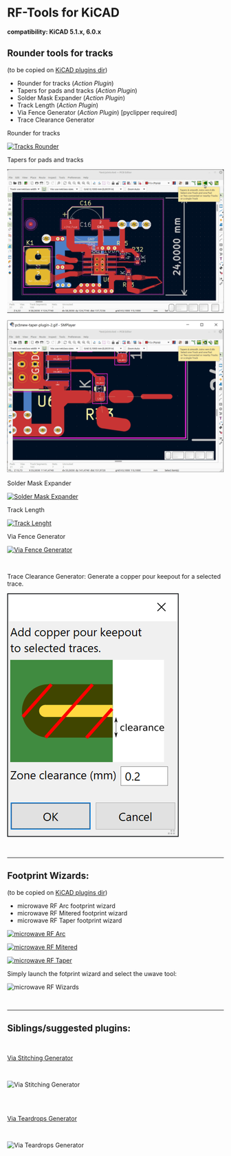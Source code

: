 # RF-Tools for KiCAD

**compatibility: KiCAD 5.1.x, 6.0.x**

**<h2>Rounder tools for tracks</h2>**

(to be copied on [KiCAD plugins dir](https://dev-docs.kicad.org/en/python/pcbnew/))

* Rounder for tracks (*Action Plugin*)
* Tapers for pads and tracks (*Action Plugin*)
* Solder Mask Expander (*Action Plugin*)
* Track Length (*Action Plugin*)
* Via Fence Generator (*Action Plugin*) [pyclipper required]
* Trace Clearance Generator

Rounder for tracks

[![Tracks Rounder](resources/tracks-rounder-preview.png?raw=true "Tracks Rounder")](resources/tracks-rounder.gif?raw=true "Tracks Rounder")

Tapers for pads and tracks

[![Tapers for pads and tracks](resources/pcbnew-taper-plugin.png?raw=true "Tapers for pads and tracks")](resources/pcbnew-taper-plugin.gif?raw=true "Tracks Taper")

[![Tapers for pads and tracks](resources/pcbnew-taper-plugin-2.png?raw=true "Tapers for pads and tracks")](resources/pcbnew-taper-plugin-2.gif?raw=true "Tracks Taper")

Solder Mask Expander

[![Solder Mask Expander](resources/solder-mask-expander-preview.png?raw=true "Solder Mask Expander")](resources/solder-mask-expander.gif?raw=true "Solder Mask Expander")

Track Length

[![Track Lenght](resources/track-length-preview.png?raw=true "Track Lenght")](resources/track-length.png?raw=true "Track Lenght")

Via Fence Generator

[![Via Fence Generator](resources/via-fencing-preview.png?raw=true "Via Fence Generator")](resources/via-fencing.png?raw=true "Via Fence Generator")

<br/>

Trace Clearance Generator: Generate a copper pour keepout for a selected trace. 

![Trace Clearance Generator](resources/trace-clearance.png?raw=true "trace clearance")

<br/>
<hr>
<h2>Footprint Wizards:</h2>

(to be copied on [KiCAD plugins dir](https://dev-docs.kicad.org/en/python/pcbnew/))

* microwave RF Arc footprint wizard
* microwave RF Mitered footprint wizard
* microwave RF Taper footprint wizard

[![microwave RF Arc](resources/uwave-Arc-footprint-preview.png?raw=true "microwave RF Arc")](resources/uwave-Arc-footprint.gif?raw=true "microwave RF Arc")

[![microwave RF Mitered](resources/uwave-Mitered-footprint-preview.png?raw=true "microwave RF Mitered")](resources/uwave-Mitered-footprint.gif?raw=true "microwave RF Mitered")

[![microwave RF Taper](resources/uwave-Tamper-footprint-preview.png?raw=true "microwave RF Taper")](resources/uwave-Tamper-footprint.gif?raw=true "microwave RF Taper")

Simply launch the fotprint wizard and select the uwave tool:

![microwave RF Wizards](resources/uw-footprint-wizards.png?raw=true "microwave RF Wizards")

<br>
<hr>
<h2>Siblings/suggested plugins:</h2>
<br>

[Via Stitching Generator](https://github.com/jsreynaud/kicad-action-scripts)

<br>

![Via Stitching Generator](resources/extras/stitching-vias-help.png?raw=true "via stitching")

<br>
<br>

[Via Teardrops Generator](https://github.com/NilujePerchut/kicad_scripts)

<br>

![Via Teardrops Generator](resources/extras/teardrops-help.png?raw=true "teardrops")
